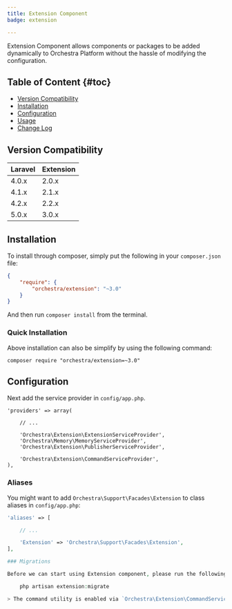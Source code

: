 ```yaml
---
title: Extension Component
badge: extension

---
```


Extension Component allows components or packages to be added dynamically to Orchestra Platform without the hassle of modifying the configuration.

## Table of Content {#toc}

* [Version Compatibility](#compatibility)
* [Installation](#installation)
* [Configuration](#configuration)
* [Usage]({doc-url}/components/extension/usage)
* [Change Log]({doc-url}/components/extension/changes#v2-2)

<a name="compatibility"></a>
## Version Compatibility

Laravel    | Extension
:----------|:----------
 4.0.x     | 2.0.x
 4.1.x     | 2.1.x
 4.2.x     | 2.2.x
 5.0.x     | 3.0.x

<a name="installation"></a>
## Installation

To install through composer, simply put the following in your `composer.json` file:

```json
{
	"require": {
		"orchestra/extension": "~3.0"
	}
}
```

And then run `composer install` from the terminal.

<a name="quick-installation"></a>
### Quick Installation

Above installation can also be simplify by using the following command:

	composer require "orchestra/extension=~3.0"

<a name="configuration"></a>
## Configuration

Next add the service provider in `config/app.php`.

	'providers' => array(

		// ...

		'Orchestra\Extension\ExtensionServiceProvider',
		'Orchestra\Memory\MemoryServiceProvider',
		'Orchestra\Extension\PublisherServiceProvider',

		'Orchestra\Extension\CommandServiceProvider',
	),

### Aliases

You might want to add `Orchestra\Support\Facades\Extension` to class aliases in `config/app.php`:

```php
'aliases' => [

	// ...

	'Extension' => 'Orchestra\Support\Facades\Extension',
],

### Migrations

Before we can start using Extension component, please run the following:

	php artisan extension:migrate

> The command utility is enabled via `Orchestra\Extension\CommandServiceProvider`.
